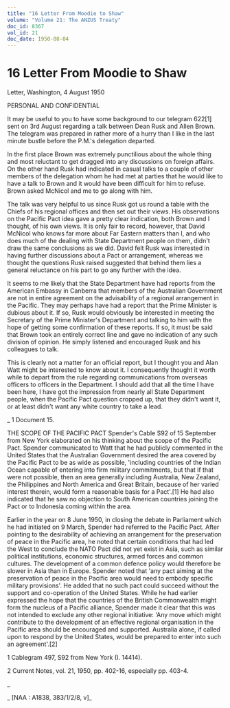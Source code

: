 ```yaml
---
title: "16 Letter From Moodie to Shaw"
volume: "Volume 21: The ANZUS Treaty"
doc_id: 8367
vol_id: 21
doc_date: 1950-08-04
---
```


# 16 Letter From Moodie to Shaw

Letter, Washington, 4 August 1950

PERSONAL AND CONFIDENTIAL

It may be useful to you to have some background to our telegram 622[1] sent on 3rd August regarding a talk between Dean Rusk and Allen Brown. The telegram was prepared in rather more of a hurry than I like in the last minute bustle before the P.M.'s delegation departed.

In the first place Brown was extremely punctilious about the whole thing and most reluctant to get dragged into any discussions on foreign affairs. On the other hand Rusk had indicated in casual talks to a couple of other members of the delegation whom he had met at parties that he would like to have a talk to Brown and it would have been difficult for him to refuse. Brown asked McNicol and me to go along with him.

The talk was very helpful to us since Rusk got us round a table with the Chiefs of his regional offices and then set out their views. His observations on the Pacific Pact idea gave a pretty clear indication, both Brown and I thought, of his own views. It is only fair to record, however, that David McNicol who knows far more about Far Eastern matters than I, and who does much of the dealing with State Department people on them, didn't draw the same conclusions as we did. David felt Rusk was interested in having further discussions about a Pact or arrangement, whereas we thought the questions Rusk raised suggested that behind them lies a general reluctance on his part to go any further with the idea.

It seems to me likely that the State Department have had reports from the American Embassy in Canberra that members of the Australian Government are not in entire agreement on the advisability of a regional arrangement in the Pacific. They may perhaps have had a report that the Prime Minister is dubious about it. If so, Rusk would obviously be interested in meeting the Secretary of the Prime Minister's Department and talking to him with the hope of getting some confirmation of these reports. If so, it must be said that Brown took an entirely correct line and gave no indication of any such division of opinion. He simply listened and encouraged Rusk and his colleagues to talk.

This is clearly not a matter for an official report, but I thought you and Alan Watt might be interested to know about it. I consequently thought it worth while to depart from the rule regarding communications from overseas officers to officers in the Department. I should add that all the time I have been here, I have got the impression from nearly all State Department people, when the Pacific Pact question cropped up, that they didn't want it, or at least didn't want any white country to take a lead.

_ 1 Document 15.

THE SCOPE OF THE PACIFIC PACT Spender's Cable S92 of 15 September from New York elaborated on his thinking about the scope of the Pacific Pact. Spender communicated to Watt that he had publicly commented in the United States that the Australian Government desired the area covered by the Pacific Pact to be as wide as possible, 'including countries of the Indian Ocean capable of entering into firm military commitments, but that if that were not possible, then an area generally including Australia, New Zealand, the Philippines and North America and Great Britain, because of her varied interest therein, would form a reasonable basis for a Pact'.[1] He had also indicated that he saw no objection to South American countries joining the Pact or to Indonesia coming within the area.

Earlier in the year on 8 June 1950, in closing the debate in Parliament which he had initiated on 9 March, Spender had referred to the Pacific Pact. After pointing to the desirability of achieving an arrangement for the preservation of peace in the Pacific area, he noted that certain conditions that had led the West to conclude the NATO Pact did not yet exist in Asia, such as similar political institutions, economic structures, armed forces and common cultures. The development of a common defence policy would therefore be slower in Asia than in Europe. Spender noted that 'any pact aiming at the preservation of peace in the Pacific area would need to embody specific military provisions'. He added that no such pact could succeed without the support and co-operation of the United States. While he had earlier expressed the hope that the countries of the British Commonwealth might form the nucleus of a Pacific alliance, Spender made it clear that this was not intended to exclude any other regional initiative: 'Any move which might contribute to the development of an effective regional organisation in the Pacific area should be encouraged and supported. Australia alone, if called upon to respond by the United States, would be prepared to enter into such an agreement'.[2]

1 Cablegram 497, S92 from New York (I. 14414).

2 Current Notes, vol. 21, 1950, pp. 402-16, especially pp. 403-4.

_

_ [NAA : A1838, 383/1/2/8, v]_
